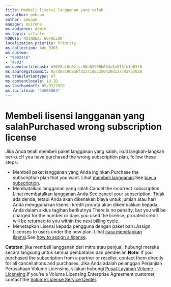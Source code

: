 ```yaml
---
title: Membeli lisensi langganan yang salah
ms.author: pebaum
author: pebaum
manager: mnirkhe
ms.audience: Admin
ms.topic: article
ROBOTS: NOINDEX, NOFOLLOW
localization_priority: Priority
ms.collection: Adm_O365
ms.custom:
- "9002455"
- "4793"
ms.openlocfilehash: b9020af8c02fcc66a02990b033a3e813fb1e03f6
ms.sourcegitcommit: 057d87c9d866fa1371d02350420d13774545c028
ms.translationtype: HT
ms.contentlocale: id-ID
ms.lasthandoff: 05/02/2020
ms.locfileid: "44005564"
---
```

# <a name="purchased-wrong-subscription-license"></a><span data-ttu-id="88f2b-102">Membeli lisensi langganan yang salah</span><span class="sxs-lookup"><span data-stu-id="88f2b-102">Purchased wrong subscription license</span></span>

<span data-ttu-id="88f2b-103">Jika Anda telah membeli paket langganan yang salah, ikuti langkah-langkah berikut:</span><span class="sxs-lookup"><span data-stu-id="88f2b-103">If you have purchased the wrong subscription plan, follow these steps:</span></span>

- <span data-ttu-id="88f2b-104">Membeli paket langganan yang Anda inginkan.</span><span class="sxs-lookup"><span data-stu-id="88f2b-104">Purchase the subscription plan that you want.</span></span> <span data-ttu-id="88f2b-105">Lihat [membeli langganan](https://docs.microsoft.com/alchemyinsights/buy-a-subscription-to-office-365-for-business).</span><span class="sxs-lookup"><span data-stu-id="88f2b-105">See [buy a subscription](https://docs.microsoft.com/alchemyinsights/buy-a-subscription-to-office-365-for-business).</span></span>
- <span data-ttu-id="88f2b-106">Membatalkan langganan yang salah.</span><span class="sxs-lookup"><span data-stu-id="88f2b-106">Cancel the incorrect subscription.</span></span> <span data-ttu-id="88f2b-107">Lihat [membatalkan langganan Anda](https://docs.microsoft.com/alchemyinsights/canceling-your-office-365-subscription).</span><span class="sxs-lookup"><span data-stu-id="88f2b-107">See [cancel your subscription](https://docs.microsoft.com/alchemyinsights/canceling-your-office-365-subscription).</span></span>
<span data-ttu-id="88f2b-108">Tidak ada denda, tetapi Anda akan dikenakan biaya untuk jumlah atau hari Anda menggunakan lisensi; kredit prorata akan dikembalikan kepada Anda dalam siklus tagihan berikutnya.</span><span class="sxs-lookup"><span data-stu-id="88f2b-108">There is no penalty, but you will be charged for the number or days you used the license; prorated credit will be returned to you within the next billing cycle.</span></span>
- <span data-ttu-id="88f2b-109">Menetapkan Lisensi kepada pengguna dengan paket baru.</span><span class="sxs-lookup"><span data-stu-id="88f2b-109">Assign Licenses to users under the new plan.</span></span> <span data-ttu-id="88f2b-110">Lihat [cara menetapkan lisensi](https://docs.microsoft.com/alchemyinsights/how-to-assign-a-license-to-a-user).</span><span class="sxs-lookup"><span data-stu-id="88f2b-110">See [how to assign a license](https://docs.microsoft.com/alchemyinsights/how-to-assign-a-license-to-a-user).</span></span>

<span data-ttu-id="88f2b-111">**Catatan**: jika membeli langganan dari mitra atau penjual, hubungi mereka secara langsung untuk semua pembatalan dan pembelian.</span><span class="sxs-lookup"><span data-stu-id="88f2b-111">**Note**: If you purchased the subscription from a partner or reseller, contact them directly for all cancellations and purchases.</span></span> <span data-ttu-id="88f2b-112">Jika Anda adalah pelanggan Perjanjian Perusahaan Volume Licensing, silakan hubungi [Pusat Layanan Volume Licensing](https://support.microsoft.com/help/4471406/how-to-contact-the-microsoft-volume-licensing-service-center).</span><span class="sxs-lookup"><span data-stu-id="88f2b-112">If you're a Volume Licensing Enterprise Agreement customer, contact the [Volume License Service Center](https://support.microsoft.com/help/4471406/how-to-contact-the-microsoft-volume-licensing-service-center).</span></span>
